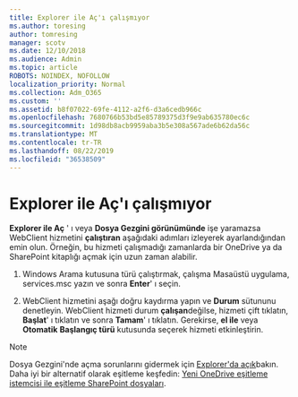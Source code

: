 ```yaml
---
title: Explorer ile Aç'ı çalışmıyor
ms.author: toresing
author: tomresing
manager: scotv
ms.date: 12/10/2018
ms.audience: Admin
ms.topic: article
ROBOTS: NOINDEX, NOFOLLOW
localization_priority: Normal
ms.collection: Adm_O365
ms.custom: ''
ms.assetid: b8f07022-69fe-4112-a2f6-d3a6cedb966c
ms.openlocfilehash: 7680766b53bd5e85789375d3f9e9ab635780ec6c
ms.sourcegitcommit: 1d98db8acb9959aba3b5e308a567ade6b62da56c
ms.translationtype: MT
ms.contentlocale: tr-TR
ms.lasthandoff: 08/22/2019
ms.locfileid: "36538509"
---
```

# <a name="open-with-explorer-isnt-working"></a>Explorer ile Aç'ı çalışmıyor

**Explorer ile Aç** ' ı veya **Dosya Gezgini görünümünde** işe yaramazsa WebClient hizmetini **çalıştıran** aşağıdaki adımları izleyerek ayarlandığından emin olun. Örneğin, bu hizmeti çalışmadığı zamanlarda bir OneDrive ya da SharePoint kitaplığı açmak için uzun zaman alabilir. 
  
1. Windows Arama kutusuna türü çalıştırmak, çalışma Masaüstü uygulama, services.msc yazın ve sonra **Enter**' ı seçin.
    
2. WebClient hizmetini aşağı doğru kaydırma yapın ve **Durum** sütununu denetleyin. WebClient hizmeti durum **çalışan**değilse, hizmeti çift tıklatın, **Başlat**' ı tıklatın ve sonra **Tamam**' ı tıklatın. Gerekirse, **el ile** veya **Otomatik** **Başlangıç türü** kutusunda seçerek hizmeti etkinleştirin. 
    
> [!NOTE]
> Dosya Gezgini'nde açma sorunlarını gidermek için [Explorer'da açık](https://go.microsoft.com/fwlink/?linkid=871665)bakın. Daha iyi bir alternatif olarak eşitleme keşfedin: [Yeni OneDrive eşitleme istemcisi ile eşitleme SharePoint dosyaları](https://go.microsoft.com/fwlink/?linkid=871666). 
  

